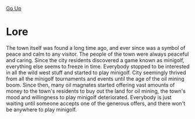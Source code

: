 [Go Up](story.md)

# Lore
The town itself was found a long time ago, and ever since was a symbol of peace and calm to any visitor. The people of the town were always peaceful and caring. Since the city residents discovered a game known as minigolf, everything else seems to freeze in time. Everybody stopped to be interested in all the wild west stuff and started to play minigolf. City seemingly thrived from all the minigolf tournaments and events until the age of the oil mining boom. Since then, many oil magnates started offering vast amounts of money to the town's residents to buy out the land for oil mining, the town's mood and willingness to play minigolf deteriorated. Everybody is just waiting until someone accepts one of the generous offers, and there won't be anywhere to play minigolf. 